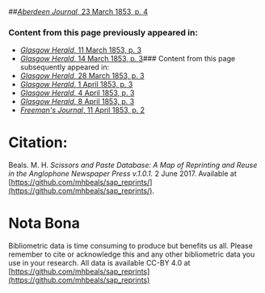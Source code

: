 ##[*Aberdeen Journal*, 23 March 1853, p. 4](https://mhbeals.github.io/sap_html/Aberdeen-Journal/Aberdeen-Journal-23-March-1853-p-4)

### Content from this page previously appeared in:
+ [*Glasgow Herald*, 11 March 1853, p. 3](https://mhbeals.github.io/sap_html/Glasgow-Herald/Glasgow-Herald-11-March-1853-p-3)
+ [*Glasgow Herald*, 14 March 1853, p. 3](https://mhbeals.github.io/sap_html/Glasgow-Herald/Glasgow-Herald-14-March-1853-p-3)### Content from this page subsequently appeared in:
+ [*Glasgow Herald*, 28 March 1853, p. 3](https://mhbeals.github.io/sap_html/Glasgow-Herald/Glasgow-Herald-28-March-1853-p-3)
+ [*Glasgow Herald*, 1 April 1853, p. 3](https://mhbeals.github.io/sap_html/Glasgow-Herald/Glasgow-Herald-1-April-1853-p-3)
+ [*Glasgow Herald*, 4 April 1853, p. 3](https://mhbeals.github.io/sap_html/Glasgow-Herald/Glasgow-Herald-4-April-1853-p-3)
+ [*Glasgow Herald*, 8 April 1853, p. 3](https://mhbeals.github.io/sap_html/Glasgow-Herald/Glasgow-Herald-8-April-1853-p-3)
+ [*Freeman's Journal*, 11 April 1853, p. 2](https://mhbeals.github.io/sap_html/Freeman's-Journal/Freeman's-Journal-11-April-1853-p-2)
                    
# Citation: 

Beals. M. H. *Scissors and Paste Database: A Map of Reprinting and Reuse in the Anglophone Newspaper Press v.1.0.1.* 2 June 2017. Available at [https://github.com/mhbeals/sap_reprints/](https://github.com/mhbeals/sap_reprints/). 
                    
# Nota Bona

Bibliometric data is time consuming to produce but benefits us all. Please remember to cite or acknowledge this and any other bibliometric data you use in your research. All data is available CC-BY 4.0 at [https://github.com/mhbeals/sap_reprints](https://github.com/mhbeals/sap_reprints)